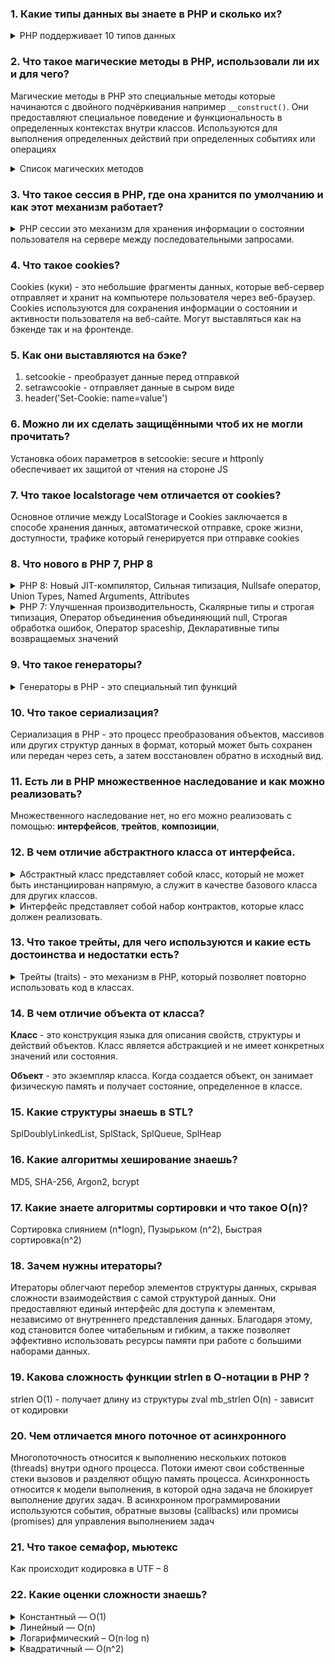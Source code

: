 ### 1. Какие типы данных вы знаете в PHP и сколько их?

<details>
    <summary>PHP поддерживает 10 типов данных</summary>

* Целые числа `integer`: Целые числа без десятичных знаков, например 42, -10, 0.
* Числа с плавающей точкой `float`: Числа с десятичными знаками, например 3.14, -2.5, 0.0.
* Строки `string`: Последовательности символов, заключенные в одинарные или двойные кавычки, например 'Hello', "World".
* Булев тип `boolean`: Логическое значение true или false.
* Массивы `array`: Упорядоченные коллекции элементов, каждый из которых имеет свой индекс или ключ.
* Объекты `object`: Экземпляры классов, содержащие свойства и методы.
* Ресурсы `resource`: Ссылки на внешние ресурсы, такие как файлы или соединения с базами данных.
* `Null`: Особое значение null, которое означает отсутствие значения.
* `Callback/Callable`: Замыкания на функции.
* Псевдотипы `pseudo-types`: Некоторые псевдотипы, такие как `mixed, number, callback, void, iterable, never` которые
  представляют собой специальные категории типов данных или ограничения.

</details>

### 2. Что такое магические методы в PHP, использовали ли их и для чего?

Магические методы в PHP это специальные методы которые начинаются с двойного подчёркивания например `__construct()`.
Они предоставляют специальное поведение и функциональность в определенных контекстах внутри классов.
Используются для выполнения определенных действий при определенных событиях или операциях

<details>
    <summary>Список магических методов</summary>

* `__construct()` Конструктор класса, вызывается при создании нового объекта.
* `__destruct()` Деструктор класса, вызывается при удалении объекта.
* `__get()` Вызывается при чтении недоступного или несуществующего свойства объекта.
* `__set()` Вызывается при записи значения в недоступное или несуществующее свойство объекта.
* `__call()` Вызывается при вызове недоступного или несуществующего метода объекта.
* `__toString()` Вызывается при попытке преобразования объекта в строку.
* `__isset()` Вызывается при проверке наличия недоступного или несуществующего свойства объекта с помощью isset().
* `__unset()` Вызывается при удалении недоступного или несуществующего свойства объекта с помощью unset().

</details>

### 3. Что такое сессия в PHP, где она хранится по умолчанию и как этот механизм работает?

<details>
    <summary>PHP сессии это механизм для хранения информации о состоянии пользователя на сервере между последовательными запросами.</summary>

Механизм работы:

1. Когда пользователь открывает веб-страницу, PHP генерирует уникальный идентификатор сессии, который обычно представлен
   в виде cookie с именем "PHPSESSID".
2. Этот идентификатор используется для связи данных сессии на сервере с конкретным пользователем.
3. По умолчанию данные сессии в PHP хранятся на сервере в виде временных файлов в специальной директории, указанной в
   настройках PHP (обычно в /tmp или другом системном каталоге).
4. Когда пользователь отправляет запрос на сервер, PHP использует идентификатор сессии из cookie или переданного
   параметра запроса для определения соответствующего файла сессии.
5. Затем данные сессии загружаются в специальный массив $_SESSION, который содержит сохраненные переменные и значения,
   связанные с пользователем.
6. После обработки запроса и завершения выполнения скрипта, данные сессии автоматически сохраняются обратно в файл на
   сервере.
7. Каждый раз, когда пользователь делает запрос на сервер, PHP автоматически связывает данные сессии с соответствующим
   идентификатором сессии, обновляет их и возвращает обновленные данные на клиентскую сторону.

Сессии в PHP позволяют сохранять информацию о состоянии пользователя между запросами, что полезно для реализации
авторизации, хранения корзины покупок, персонализации и других сценариев.
</details>

### 4. Что такое cookies?

Cookies (куки) - это небольшие фрагменты данных, которые веб-сервер отправляет и хранит на компьютере пользователя через
веб-браузер.
Cookies используются для сохранения информации о состоянии и активности пользователя на веб-сайте.
Могут выставляться как на бэкенде так и на фронтенде.

### 5. Как они выставляются на бэке?

1. setcookie - преобразует данные перед отправкой
2. setrawcookie - отправляет данные в сыром виде
3. header('Set-Cookie: name=value')

### 6. Можно ли их сделать защищёнными чтоб их не могли прочитать?

Установка обоих параметров в setcookie: secure и httponly обеспечивает их защитой от чтения на стороне JS

### 7. Что такое localstorage чем отличается от cookies?

Основное отличие между LocalStorage и Cookies заключается
в способе хранения данных, автоматической отправке, сроке жизни, доступности, трафике который генерируется при отправке
cookies

### 8. Что нового в PHP 7, PHP 8

<details>
    <summary>PHP 8: Новый JIT-компилятор, Сильная типизация, Nullsafe оператор, Union Types, Named Arguments, Attributes</summary>

1. **Новый JIT-компилятор**: JIT-компилятор преобразует некоторые части кода PHP в машинный код, что ускоряет его
   выполнение.
2. **Сильная типизация**: PHP 8 внедряет более строгую типизацию и вводит поддержку объявления строгих типов для
   аргументов функций и возвращаемых значений.
3. **Nullsafe оператор**: В PHP 8 добавлен оператор "?->", который обеспечивает безопасный доступ к свойствам и методам
   объектов, даже если промежуточные значения равны null.
4. **Union Types**: PHP 8 вводит поддержку объединенных типов, которые позволяют указывать несколько типов для
   переменной, параметра функции или возвращаемого значения. Например, можно указать тип int|string, что означает, что
   переменная может быть либо целым числом, либо строкой.
5. **Named Arguments**: В PHP 8 появилась возможность передавать аргументы функций по имени, что упрощает чтение и
   понимание кода, особенно при работе с функциями с большим количеством аргументов.
6. **Attributes**: PHP 8 представляет атрибуты (Attributes), которые позволяют добавлять метаданные к классам, методам,
   свойствам и другим элементам кода. Атрибуты используются для аннотирования и декларативного описания кода.
7. **Множество других улучшений**: PHP 8 также включает множество других улучшений, таких как улучшенная поддержка
   ошибок и исключений, новые функции стандартной библиотеки, улучшения встроенных функций и многое другое.

</details>

<details>
    <summary>PHP 7: Улучшенная производительность, Скалярные типы и строгая типизация, Оператор объединения объединяющий null, Строгая обработка ошибок, Оператор spaceship, Декларативные типы возвращаемых значений </summary>

1. **Улучшенная производительность**: новый движок Zend Engine 3.0, который значительно улучшает производительность
   выполнения кода.
2. **Скалярные типы и строгая типизация**: PHP 7 вводит возможность объявления скалярных типов (int, float, string,
   bool) для аргументов функций и возвращаемых значений. Это помогает улучшить надежность кода и облегчает обнаружение
   ошибок.
3. **Оператор объединения объединяющий null**: В PHP 7 добавлен оператор объединения объединяющий null (??), который
   позволяет указывать значение по умолчанию, если переменная равна null. Это помогает упростить и сократить код при
   работе с переменными, которые могут быть null.
4. **Строгая обработка ошибок**: PHP 7 включает более строгую обработку ошибок и выбрасывание исключений при выполнении
   операций, которые ранее приводили к неявным предупреждениям или непредсказуемым результатам. Это помогает улучшить
   качество кода и упростить отладку.
5. **Оператор spaceship**: В PHP 7 добавлен оператор spaceship (<=>), который позволяет сравнивать два значения и
   возвращать отрицательное число, ноль или положительное число в зависимости от их отношения. Это упрощает сортировку и
   сравнение значений.
6. **Декларативные типы возвращаемых значений**: PHP 7 вводит возможность указывать типы возвращаемых значений для
   функций и методов. Это помогает улучшить документирование кода и обеспечить соответствие ожидаемых типов.
7. **Синтаксические улучшения**: PHP 7 включает несколько синтаксических улучшений, таких как использование define() для
   констант массивов, сокращенное синтаксиса для объявления массивов и другие мелкие улучшения, которые упрощают и
   улучшают читаемость кода.

</details>

### 9. Что такое генераторы?

<details>
    <summary>Генераторы в PHP - это специальный тип функций</summary>которые позволяют создавать итерируемые объекты для обработки больших наборов данных с низким потреблением памяти.
Они предоставляют удобный способ генерации значений "на лету" без необходимости хранения всех значений в памяти одновременно.

Генераторы в PHP используют ключевое слово yield для возврата значения из функции вместо ключевого слова return. Когда в
функции встречается оператор yield, функция приостанавливает свое выполнение и возвращает значение.
При следующем вызове генератор продолжает свою работу с того места, где остановился.

Генераторы также могут использоваться для ленивой загрузки данных из базы данных или файлов, итерации по рекурсивным
структурам данных и в других ситуациях, где требуется обработка данных порциями.
</details>

### 10. Что такое сериализация?

Сериализация в PHP - это процесс преобразования объектов, массивов или других структур данных в формат, который может
быть сохранен или передан через сеть, а затем восстановлен обратно в исходный вид.

### 11. Есть ли в PHP множественное наследование и как можно реализовать?

Множественного наследование нет, но его можно реализовать с помощью: **интерфейсов**, **трейтов**, **композиции**,

### 12. В чем отличие абстрактного класса от интерфейса.

<details>
    <summary>Абстрактный класс представляет собой класс, который не может быть инстанциирован напрямую, а служит в качестве базового класса для других классов.</summary>
Он может содержать как абстрактные методы, так и конкретные методы, наследовать можно только один класс.

Если нужно предоставить базовый функционал и реализацию методов, а также иметь возможность наследования, то используйте
абстрактный класс.
</details>

<details>
    <summary>Интерфейс представляет собой набор контрактов, которые класс должен реализовать.</summary>
Он не содержит конкретной реализации методов, а только их сигнатуры, может реализовывать на классе несколько интерфейсов, не содержит реализации методов.

Если необходисо только определить контракт и гарантировать реализацию методов в классах, то используйте интерфейс.
</details>

### 13. Что такое трейты, для чего используются и какие есть достоинства и недостатки есть?

<details>
    <summary>Трейты (traits) - это механизм в PHP, который позволяет повторно использовать код в классах.</summary>

Достоинства

1. **Повторное использование кода**
2. **Горизонтальное расширение** (получение функциональности из разных источников)
3. **Добавление методов и свойств**

Недостатки

1. **Потенциальная сложность в взаимосвязанных методах и свойствах**
2. **Зависимость от трейтов** (при изменение в одном месте может может привести к непредсказуемым результам)
3. **Возможные конфликты имен**

</details>

### 14. В чем отличие объекта от класса?

**Класс** - это конструкция языка для описания свойств, структуры и действий объектов. Класс является абстракцией и не
имеет конкретных значений или состояния.

**Объект** - это экземпляр класса. Когда создается объект, он занимает физическую память и получает состояние,
определенное в классе.

### 15. Какие структуры знаешь в STL?

SplDoublyLinkedList, SplStack, SplQueue, SplHeap

### 16. Какие алгоритмы хеширование знаешь?

MD5, SHA-256, Argon2, bcrypt

### 17. Какие знаете алгоритмы сортировки и что такое O(n)?

Сортировка слиянием (n*logn), Пузырьком (n^2), Быстрая сортировка(n^2)

### 18. Зачем нужны итераторы?

Итераторы облегчают перебор элементов структуры данных, скрывая сложности взаимодействия с самой структурой данных.
Они предоставляют единый интерфейс для доступа к элементам, независимо от внутреннего представления данных.
Благодаря этому, код становится более читабельным и гибким, а также позволяет эффективно использовать ресурсы памяти при
работе с большими наборами данных.

### 19. Какова сложность функции strlen в О-нотации в PHP ?

strlen O(1) - получает длину из структуры zval
mb_strlen O(n) - зависит от кодировки

### 20. Чем отличается много поточное от асинхронного

Многопоточность относится к выполнению нескольких потоков (threads) внутри одного процесса. Потоки имеют свои
собственные стеки вызовов и разделяют общую память процесса.
Асинхронность относится к модели выполнения, в которой одна задача не блокирует выполнение других задач. В асинхронном
программировании используются события, обратные вызовы (callbacks) или промисы (promises) для управления выполнением
задач

### 21. Что такое семафор, мьютекс

Как происходит кодировка в UTF – 8

### 22. Какие оценки сложности знаешь?

<details>
    <summary>Константный — O(1)</summary>
Порядок роста O(1) означает, что вычислительная сложность алгоритма не зависит от размера входных данных. 
Следует помнить, однако, что единица в формуле не значит, что алгоритм выполняется за одну операцию или требует очень мало времени.
</details>

<details>
    <summary>Линейный — O(n)</summary>
Порядок роста O(n) означает, что сложность алгоритма линейно растет с увеличением входного массива.
Такие алгоритмы легко узнать по наличию цикла по каждому элементу входного массива.
</details>

<details>
    <summary>Логарифмический – O(n·log n)</summary>
Порядок роста O(n·log n) означает, что время выполнения алгоритма растет логарифмически с увеличением размера входного массива.
Большинство алгоритмов, работающих по принципу «деления пополам», имеют логарифмическую сложность.
</details>

<details>
    <summary>Квадратичный — O(n^2)</summary>
Время работы алгоритма с порядком роста O(n^2) зависит от квадрата размера входного массива.
Проблема в том, что они плохо масштабируются.
</details>